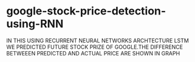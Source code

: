 # google-stock-price-detection-using-RNN

IN THIS USING RECURRENT NEURAL NETWORKS ARCHTECTURE LSTM WE PREDICTED FUTURE STOCK PRIZE OF GOOGLE.THE DIFFERENCE BETWEEEN PREDICTED AND ACTUAL PRICE  ARE SHOWN IN GRAPH
